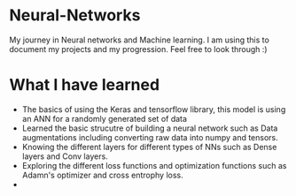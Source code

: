 # Neural-Networks
My journey in Neural networks and Machine learning. I am using this to document my projects and my progression. Feel free to look through :)



# What I have learned
- The basics of using the Keras and tensorflow library, this model is using an ANN for a randomly generated set of data
- Learned the basic strucutre of building a neural network such as Data augmentations including converting raw data into numpy and tensors.
- Knowing the different layers for different types of NNs such as Dense layers and Conv layers.
- Exploring the different loss functions and optimization functions such as Adamn's optimizer and cross entrophy loss.
- 
